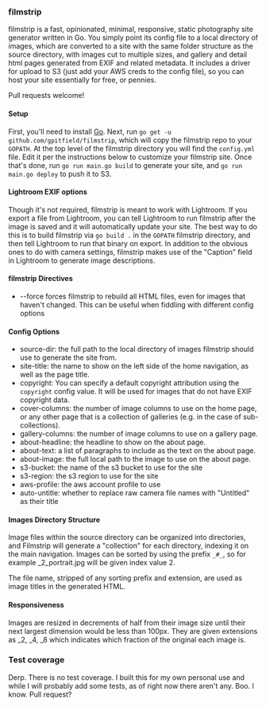 ### filmstrip
filmstrip is a fast, opinionated, minimal, responsive, static photography site generator written in Go. You simply point its config file to a local directory of images, which are converted to a site with the same folder structure as the source directory, with images cut to multiple sizes, and gallery and detail html pages generated from EXIF and related metadata. It includes a driver for upload to S3 (just add your AWS creds to the config file), so you can host your site essentially for free, or pennies.

Pull requests welcome!

#### Setup
First, you'll need to install [Go](https://golang.org/doc/install).
Next, run `go get -u github.com/gpitfield/filmstrip`, which will copy the filmstrip repo to your `GOPATH`.
At the top level of the filmstrip directory you will find the `config.yml` file. Edit it per the instructions below to customize your filmstrip site.
Once that's done, run `go run main.go build` to generate your site, and `go run main.go deploy` to push it to S3.

#### Lightroom EXIF options
Though it's not required, filmstrip is meant to work with Lightroom. If you export a file from Lightroom, you can tell Lightroom to run filmstrip after the image is saved and it will automatically update your site. The best way to do this is to build filmstrip via `go build .` in the `GOPATH` filmstrip directory, and then tell Lightroom to run that binary on export. In addition to the obvious ones to do with camera settings, filmstrip makes use of the "Caption" field in Lightroom to generate image descriptions.

#### filmstrip Directives
 - --force forces filmstrip to rebuild all HTML files, even for images that haven't changed. This can be useful when fiddling with different config options

#### Config Options
 - source-dir: the full path to the local directory of images filmstrip should use to generate the site from.
 - site-title: the name to show on the left side of the home navigation, as well as the page title.
 - copyright: You can specify a default copyright attribution using the `copyright` config value. It will be used for images that do not have EXIF copyright data.
 - cover-columns: the number of image columns to use on the home page, or any other page that is a collection of galleries (e.g. in the case of sub-collections).
 - gallery-columns: the number of image columns to use on a gallery page.
 - about-headline: the headline to show on the about page.
 - about-text: a list of paragraphs to include as the text on the about page.
 - about-image: the full local path to the image to use on the about page.
 - s3-bucket: the name of the s3 bucket to use for the site
 - s3-region: the s3 region to use for the site
 - aws-profile: the aws account profile to use
 - auto-untitle: whether to replace raw camera file names with "Untitled" as their title

#### Images Directory Structure

Image files within the source directory can be organized into directories, and Filmstrip will generate a "collection" for each directory, indexing it on the main navigation. Images can be sorted by using the prefix `_#_`, so for example _2_portrait.jpg will be given index value 2.

The file name, stripped of any sorting prefix and extension, are used as image titles in the generated HTML.

#### Responsiveness
Images are resized in decrements of half from their image size until their next largest dimension would be less than 100px. They are given extensions as _2, _4, _8 which indicates which fraction of the original each image is.

### Test coverage
Derp. There is no test coverage. I built this for my own personal use and while I will probably add some tests, as of right now there aren't any. Boo. I know. Pull request?